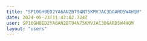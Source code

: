 ```yaml
---
title: "SP10GH0ED2YA6AN2BT94N75KMVJAC3DGARD5W4HQM"
date: 2024-05-23T11:42:02.724Z
user: SP10GH0ED2YA6AN2BT94N75KMVJAC3DGARD5W4HQM
layout: "users"
---
```

    